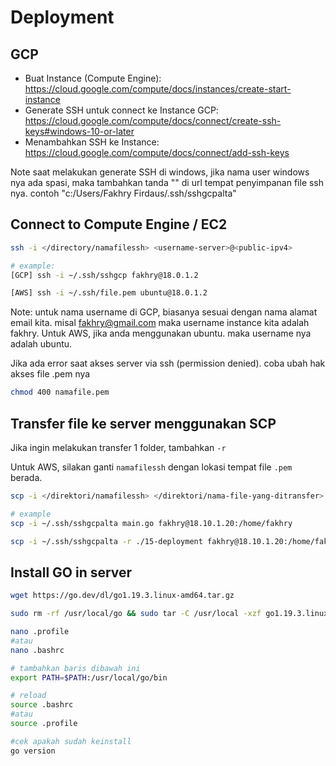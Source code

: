 # Deployment

## GCP
* Buat Instance (Compute Engine): https://cloud.google.com/compute/docs/instances/create-start-instance
* Generate SSH untuk connect ke Instance GCP: https://cloud.google.com/compute/docs/connect/create-ssh-keys#windows-10-or-later
* Menambahkan SSH ke Instance: https://cloud.google.com/compute/docs/connect/add-ssh-keys

Note saat melakukan generate SSH di windows, jika nama user windows nya ada spasi, maka tambahkan tanda "" di url tempat penyimpanan file ssh nya.
contoh "c:/Users/Fakhry Firdaus/.ssh/sshgcpalta"

## Connect to Compute Engine / EC2
```bash
ssh -i </directory/namafilessh> <username-server>@<public-ipv4>

# example:
[GCP] ssh -i ~/.ssh/sshgcp fakhry@18.0.1.2

[AWS] ssh -i ~/.ssh/file.pem ubuntu@18.0.1.2
```
Note: untuk nama username di GCP, biasanya sesuai dengan nama alamat email kita. misal fakhry@gmail.com
maka username instance kita adalah fakhry.
Untuk AWS, jika anda menggunakan ubuntu. maka username nya adalah ubuntu.

Jika ada error saat akses server via ssh (permission denied). coba ubah hak akses file .pem nya
```bash
chmod 400 namafile.pem
```

## Transfer file ke server menggunakan SCP
Jika ingin melakukan transfer 1 folder, tambahkan `-r`

Untuk AWS, silakan ganti `namafilessh` dengan lokasi tempat file `.pem` berada.
```bash
scp -i </direktori/namafilessh> </direktori/nama-file-yang-ditransfer> <username-server>@<public-ipv4>:/home/<username>

# example
scp -i ~/.ssh/sshgcpalta main.go fakhry@18.10.1.20:/home/fakhry

scp -i ~/.ssh/sshgcpalta -r ./15-deployment fakhry@18.10.1.20:/home/fakhry
```

## Install GO in server
```bash
wget https://go.dev/dl/go1.19.3.linux-amd64.tar.gz

sudo rm -rf /usr/local/go && sudo tar -C /usr/local -xzf go1.19.3.linux-amd64.tar.gz

nano .profile 
#atau 
nano .bashrc

# tambahkan baris dibawah ini
export PATH=$PATH:/usr/local/go/bin

# reload
source .bashrc
#atau
source .profile

#cek apakah sudah keinstall
go version
```